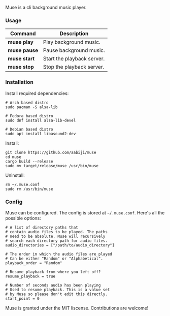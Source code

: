 Muse is a cli background music player.

### Usage
| Command       | Description                      |
|---------------|----------------------------------|
| **muse play** | Play background music.           |
| **muse pause**| Pause background music.          |
| **muse start**| Start the playback server.       |
| **muse stop** | Stop the playback server.        |

### Installation
Install required dependencies:
```
# Arch based distro
sudo pacman -S alsa-lib

# Fedora based distro
sudo dnf install alsa-lib-devel

# Debian based distro
sudo apt install libasound2-dev
```

Install:
```
git clone https://github.com/aabiji/muse
cd muse
cargo build --release
sudo mv target/release/muse /usr/bin/muse
```

Uninstall:
```
rm ~/.muse.conf
sudo rm /usr/bin/muse
```

### Config
Muse can be configured. The config is stored
at `~/.muse.conf`. Here's all the possible options: 
```
# A list of directory paths that 
# contain audio files to be played. The paths
# need to be absolute. Muse will recursively 
# search each directory path for audio files.
audio_directories = ["/path/to/audio_directory"]

# The order in which the audio files are played
# Can be either "Random" or "Alphabetical".
playback_order = "Random"

# Resume playback from where you left off?
resume_playback = true

# Number of seconds audio has been playing
# Used to resume playback. This is a value set
# by Muse so please don't edit this directly.
start_point = 0
```

Muse is granted under the MIT liscense. Contributions are welcome!
